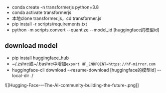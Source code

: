 - conda create -n transformerjs python=3.8
- conda activate transformerjs
- 本地clone transformer.js，cd transformer.js
- pip install -r scripts/requirements.txt
- python -m scripts.convert --quantize --model_id [huggingface的模型id]

## download model
- pip install huggingface_hub
- ~/.zshrc或~/.bashrc中增加`export HF_ENDPOINT=https://hf-mirror.com`
- huggingface-cli download --resume-download [huggingface的模型id] --local-dir ./

![[Hugging-Face-–-The-AI-community-building-the-future-.png]]